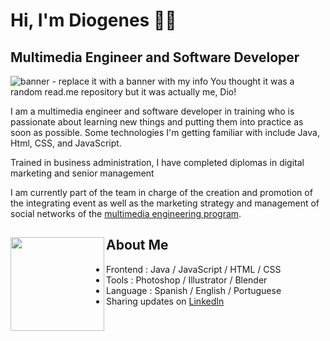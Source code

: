 <!--
### Profile under construction 🚧

You thought it was a random read.me repository but it was actually me, Dio!

Quasi Bohemio - Quasi Contemporâneo
-->

# Hi, I'm Diogenes 👋🏾
## Multimedia Engineer and Software Developer

<img src="https://cdn.hashnode.com/res/hashnode/image/upload/v1642776898162/A0RiFSWR1.jpeg" alt="banner - replace it with a banner with my info">
You thought it was a random read.me repository but it was actually me, Dio!

I am a multimedia engineer and software developer in training who is passionate about learning new things and putting them into practice as soon as possible. Some technologies I'm getting familiar with include Java, Html, CSS, and JavaScript.


Trained in business administration, I have completed diplomas in digital marketing and senior management

I am currently part of the team in charge of the creation and promotion of the integrating event as well as the marketing strategy and management of social networks of the  <a href="https://www.instagram.com/ingmultimedia/">multimedia engineering program</a>.


## About Me <a href="https://storyset.com/illustration/hand-coding/pana"><img align="left" width="150" height="150" src="https://storyset.com/illustration/programmer/cuate#37474FFF&hide=&hide=complete"></a>
- Frontend : Java / JavaScript / HTML / CSS
- Tools : Photoshop / Illustrator / Blender
- Language : Spanish / English / Portuguese
- Sharing updates on <a href="https://www.linkedin.com/in/diogenescelis/">LinkedIn</a>

<!--
Here are some ideas to get you started:

- 🔭 I’m currently working on ...
- 🌱 I’m currently learning ...
- 👯 I’m looking to collaborate on ...
- 🤔 I’m looking for help with ...
- 💬 Ask me about ...
- 📫 How to reach me: ...
- 😄 Pronouns: ...
- ⚡ Fun fact: ...
-->
